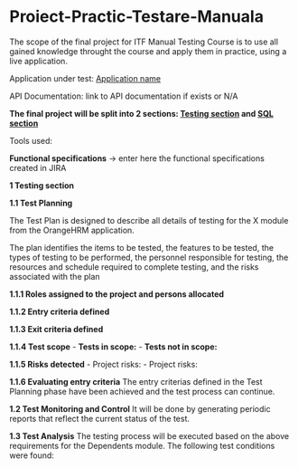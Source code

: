 # Proiect-Practic-Testare-Manuala
The scope of the final project for ITF Manual Testing Course is to use all gained knowledge throught the course and apply them in practice, using a live application.

Application under test: [Application name](www.gogle.com) 

API Documentation: link to API documentation if exists or N/A

**The final project will be split into 2 sections: [Testing section]() and  [SQL section]()**

Tools used:

**Functional specifications**
-> enter here the functional specifications created in JIRA

**1 Testing section**

**1.1 Test Planning**

The Test Plan is designed to describe all details of testing for the X module from the OrangeHRM application.

The plan identifies the items to be tested, the features to be tested, the types of testing to be performed, the personnel responsible for testing, the resources and schedule
required to complete testing, and the risks associated with the plan

**1.1.1 Roles assigned to the project and persons allocated**

**1.1.2 Entry criteria defined**

**1.1.3 Exit criteria defined**

**1.1.4 Test scope**
    - **Tests in scope:**
    - **Tests not in scope:**
    
**1.1.5 Risks detected**
    - Project risks:
    - Project risks:
    
 **1.1.6 Evaluating entry criteria**
 The entry criterias defined in the Test Planning phase have been achieved and the test process can continue.
 
 **1.2 Test Monitoring and Control**
 It will be done by generating periodic reports that reflect the current status of the test.
 
 **1.3 Test Analysis**
 The testing process will be executed based on the above requirements for the Dependents module. The following test conditions were found:
 
 

